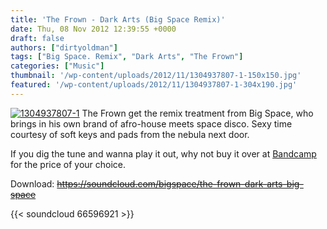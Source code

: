 ```yaml
---
title: 'The Frown - Dark Arts (Big Space Remix)'
date: Thu, 08 Nov 2012 12:39:55 +0000
draft: false
authors: ["dirtyoldman"]
tags: ["Big Space. Remix", "Dark Arts", "The Frown"]
categories: ["Music"]
thumbnail: '/wp-content/uploads/2012/11/1304937807-1-150x150.jpg'
featured: '/wp-content/uploads/2012/11/1304937807-1-304x190.jpg'
---
```


[![](/wp-content/uploads/2012/11/1304937807-1.jpg "1304937807-1")](/2012/11/08/the-frown-dark-arts-big-space-remix/1304937807-1/) The Frown get the remix treatment from Big Space, who brings in his own brand of afro-house meets space disco. Sexy time courtesy of soft keys and pads from the nebula next door.

If you dig the tune and wanna play it out, why not buy it over at [Bandcamp](http://wetdreamsrecordings.bandcamp.com/track/the-frown-dark-arts-big-space-remix) for the price of your choice.

Download: ~~https://soundcloud.com/bigspace/the-frown-dark-arts-big-space~~

{{< soundcloud 66596921 >}}
